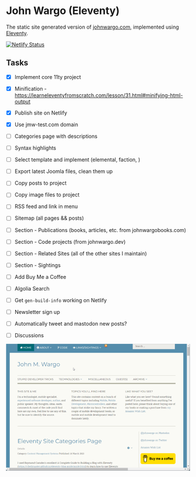 # John Wargo (Eleventy)

The static site generated version of [johnwargo.com](https://johnwargo.com), implemented using [Eleventy](https://www.11ty.dev/).

[![Netlify Status](https://api.netlify.com/api/v1/badges/9c776198-312a-450e-a329-fbb33e7afa79/deploy-status)](https://app.netlify.com/sites/johnwargo/deploys)

## Tasks

* [x] Implement core 11ty project
* [x] Minification - https://learneleventyfromscratch.com/lesson/31.html#minifying-html-output
* [x] Publish site on Netlify
* [x] Use jmw-test.com domain
* [ ] Categories page with descriptions
* [ ] Syntax highlights
* [ ] Select template and implement (elemental, faction, )
* [ ] Export latest Joomla files, clean them up
* [ ] Copy posts to project
* [ ] Copy image files to project
* [ ] RSS feed and link in menu
* [ ] Sitemap (all pages && posts)
* [ ] Section - Publications (books, articles, etc. from johnwargobooks.com)
* [ ] Section - Code projects (from johnwargo.dev)
* [ ] Section - Related Sites (all of the other sites I maintain)
* [ ] Section - Sightings
* [ ] Add Buy Me a Coffee
* [ ] Algolia Search
* [ ] Get `gen-build-info` working on Netlify
* [ ] Newsletter sign up
* [ ] Automatically tweet and mastodon new posts?
* [ ] Discussions


![Home Page](images/image-01.png)